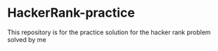 # HackerRank-practice
This repository is for the practice solution for the hacker rank problem solved by me

